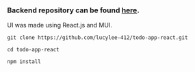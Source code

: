 ### Backend repository can be found [here](https://github.com/lucylee-412/todo-app).

UI was made using React.js and MUI.

`git clone https://github.com/lucylee-412/todo-app-react.git`  

`cd todo-app-react`  

`npm install`
